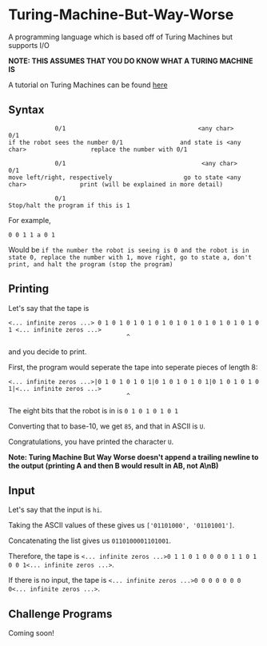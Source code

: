 # Turing-Machine-But-Way-Worse
A programming language which is based off of Turing Machines but supports I/O

**NOTE: THIS ASSUMES THAT YOU DO KNOW WHAT A TURING MACHINE IS**

A tutorial on Turing Machines can be found [here](https://www.youtube.com/watch?v=dNRDvLACg5Q)

## Syntax

                 0/1                                     <any char>                                  0/1                     
    if the robot sees the number 0/1                and state is <any char>                  replace the number with 0/1
    
                 0/1                                      <any char>                                 0/1
    move left/right, respectively                    go to state <any char>               print (will be explained in more detail)
    
                 0/1
    Stop/halt the program if this is 1
    
For example,

    0 0 1 1 a 0 1

Would be `if the number the robot is seeing is 0 and the robot is in state 0, replace the number with 1, move right, go to state a, don't print, and halt the program (stop the program)`

## Printing

Let's say that the tape is

    <... infinite zeros ...> 0 1 0 1 0 1 0 1 0 1 0 1 0 1 0 1 0 1 0 1 0 1 0 1 <... infinite zeros ...>
                                     ^
and you decide to print.

First, the program would seperate the tape into seperate pieces of length 8:

    <... infinite zeros ...>|0 1 0 1 0 1 0 1|0 1 0 1 0 1 0 1|0 1 0 1 0 1 0 1|<... infinite zeros ...>
                                     ^
The eight bits that the robot is in is `0 1 0 1 0 1 0 1`

Converting that to base-10, we get `85`, and that in ASCII is `U`.

Congratulations, you have printed the character `U`.

**Note: Turing Machine But Way Worse doesn't append a trailing newline to the output (printing A and then B would result in AB, not A\nB)**

## Input

Let's say that the input is `hi`.

Taking the ASCII values of these gives us `['01101000', '01101001']`.

Concatenating the list gives us `0110100001101001`.

Therefore, the tape is `<... infinite zeros ...>0 1 1 0 1 0 0 0 0 1 1 0 1 0 0 1<... infinite zeros ...>`.

If there is no input, the tape is `<... infinite zeros ...>0 0 0 0 0 0 0 0<... infinite zeros ...>`.


## Challenge Programs

Coming soon!
